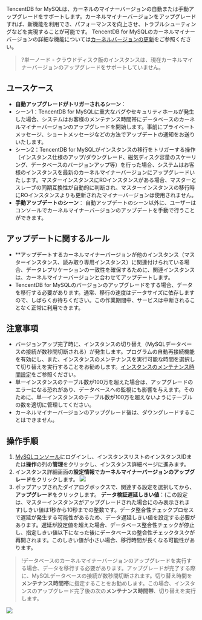 
TencentDB for MySQLは、カーネルのマイナーバージョンの自動または手動アップグレードをサポートします。カーネルマイナーバージョンをアップグレードすれば、新機能を利用でき、パフォーマンスを向上させ、トラブルシューティングなどを実現することが可能です。
TencentDB for MySQLのカーネルマイナーバージョンの詳細な機能については[カーネルバージョンの更新](https://intl.cloud.tencent.com/document/product/236/35989)をご参照ください。

>?単一ノード - クラウドディスク版のインスタンスは、現在カーネルマイナーバージョンのアップグレードをサポートしていません。

## ユースケース
- **自動アップグレードがトリガーされるシーン**：
 - シーン1：TencentDB for MySQLに重大なバグやセキュリティホールが発生した場合、システムはお客様のメンテナンス時間帯にデータベースのカーネルマイナーバージョンのアップグレードを開始します。事前にプライベートメッセージ、ショートメッセージなどの方法でアップデートの通知をお送りいたします。
 - シーン2：TencentDB for MySQLがインスタンスの移行をトリガーする操作（インスタンス仕様のアップ/ダウングレード、磁気ディスク容量のスケーリング、データベースのバージョンアップ等）を行った場合、システムはお客様のインスタンスを最新のカーネルマイナーバージョンにアップグレードいたします。マスターインスタンスにROインスタンスがある場合、マスターとスレーブの同期互換性が自動的に判断され、マスターインスタンスの移行時にROインスタンスよりも更新されたマイナーバージョンは使用されません。
- **手動アップデートのシーン**：
自動アップデートのシーン以外に、ユーザーはコンソールでカーネルマイナーバージョンのアップデートを手動で行うことができます。


## アップデートに関するルール
- **アップデートするカーネルマイナーバージョンが他のインスタンス（マスターインスタンス、読み取り専用インスタンス）に関連付けられている場合、データレプリケーションの一致性を確保するために、関連インスタンスは、カーネルマイナーバージョンと合わせてアップデートします。
- TencentDB for MySQLのバージョンのアップグレードをする場合、データを移行する必要があります。通常、移行の速度はデータサイズに依存しますので、しばらくお待ちください。この作業期間中、サービスは中断されることなく正常に利用できます。

## 注意事項
- バージョンアップ完了時に、インスタンスの切り替え（MySQLデータベースの接続が数秒間切断される）が発生します。プログラムの自動再接続機能を有効にし、また、インスタンスのメンテナンスを実行可能な時間を選択して切り替えを実行することをお勧めします。[インスタンスのメンテナンス時間設定](https://intl.cloud.tencent.com/document/product/236/10929)をご参照ください。
- 単一インスタンスのテーブル数が100万を超えた場合は、アップグレードのエラーになる恐れがあり、データベースへの監視にも影響を与えます。そのために、単一インスタンスのテーブル数が100万を超えないようにテーブルの数を適切に管理してください。
- カーネルマイナーバージョンのアップグレード後は、ダウングレードすることはできません。

## 操作手順
1. [MySQLコンソール](https://console.cloud.tencent.com/cdb)にログインし、インスタンスリストのインスタンスIDまたは**操作**の列の**管理**をクリックし、インスタンス詳細ページに進みます。
2. インスタンス詳細画面の**設定情報**で**カーネルマイナーバージョンのアップグレード**をクリックします。
![](https://main.qcloudimg.com/raw/3fda3cffc784b3cde619e698d728d486.png)
3. ポップアップされたダイアログボックスで、関連する設定を選択してから、**アップグレード**をクリックします。
**データ検証遅延しきい値**：(この設定は、マスターインスタンスがアップグレードされた場合にのみ表示されます)しきい値は1秒から10秒までの整数です。データ整合性チェックプロセスで遅延が発生する可能性があるため、データ遅延しきい値を設定する必要があります。遅延が設定値を超えた場合、データベース整合性チェックが停止し、指定しきい値以下になった後にデータベースの整合性チェックタスクが再開されます。このしきい値が小さい場合、移行時間が長くなる可能性があります。
>!データベースのカーネルマイナーバージョンのアップグレードを実行する場合、データを移行する必要があります。アップグレードが完了する際に、MySQLデータベースの接続が数秒間切断されます。切り替え時間を**メンテナンス時間帯**に指定することをお勧めします。この場合、インスタンスのアップグレード完了後の次の**メンテナンス時間帯**、切り替えを実行します。
>
![](https://qcloudimg.tencent-cloud.cn/raw/c758e092bce297bbfeb553297bf9b266.png)
